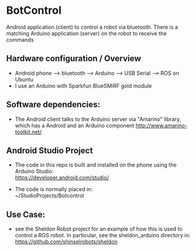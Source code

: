 
# BotControl

Android application (client) to control a robot via bluetooth.
There is a matching Arduino application (server) on the robot to receive the commands

## Hardware configuration / Overview
- Android phone --> bluetooth --> Arduino --> USB Serial --> ROS on Ubuntu 
- I use an Arduino with Sparkfun BlueSMiRF gold module


## Software dependencies:
- The Android client talks to the Arduino server via "Amarino" library, which has a Android and an Arduino component
  http://www.amarino-toolkit.net/


## Android Studio Project
- The code in this repo is built and installed on the phone using the Arduino Studio:  
  https://developer.android.com/studio/

- The code is normally placed in:  
  ~/StudioProjects/Botcontrol


## Use Case:
- see the Sheldon Robot project for an example of how this is used to control a ROS robot.  In particular, see the sheldon_arduino directory in:  
  https://github.com/shinselrobots/sheldon

